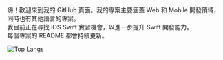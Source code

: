 嗨！歡迎來到我的 GitHub 頁面。我的專案主要涵蓋 Web 和 Mobile 開發領域，同時也有其他語言的專案。  
我目前正在尋找 iOS Swift 實習機會，以進一步提升 Swift 開發能力。  
每個專案的 README 都會持續更新。

![Top Langs](https://github-readme-stats.vercel.app/api/top-langs/?username=yuxnzs&hide=html,css,scss&langs_count=10&layout=compact)
